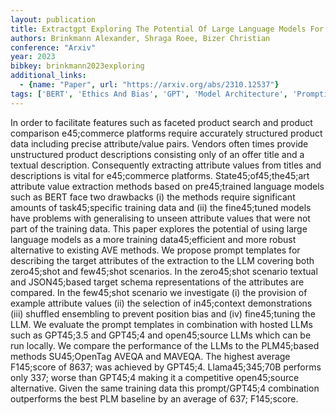 ```yaml
---
layout: publication
title: Extractgpt Exploring The Potential Of Large Language Models For Product Attribute Value Extraction
authors: Brinkmann Alexander, Shraga Roee, Bizer Christian
conference: "Arxiv"
year: 2023
bibkey: brinkmann2023exploring
additional_links:
  - {name: "Paper", url: "https://arxiv.org/abs/2310.12537"}
tags: ['BERT', 'Ethics And Bias', 'GPT', 'Model Architecture', 'Prompting', 'RAG', 'Tools', 'Training Techniques']
---
```

In order to facilitate features such as faceted product search and product comparison e45;commerce platforms require accurately structured product data including precise attribute/value pairs. Vendors often times provide unstructured product descriptions consisting only of an offer title and a textual description. Consequently extracting attribute values from titles and descriptions is vital for e45;commerce platforms. State45;of45;the45;art attribute value extraction methods based on pre45;trained language models such as BERT face two drawbacks (i) the methods require significant amounts of task45;specific training data and (ii) the fine45;tuned models have problems with generalising to unseen attribute values that were not part of the training data. This paper explores the potential of using large language models as a more training data45;efficient and more robust alternative to existing AVE methods. We propose prompt templates for describing the target attributes of the extraction to the LLM covering both zero45;shot and few45;shot scenarios. In the zero45;shot scenario textual and JSON45;based target schema representations of the attributes are compared. In the few45;shot scenario we investigate (i) the provision of example attribute values (ii) the selection of in45;context demonstrations (iii) shuffled ensembling to prevent position bias and (iv) fine45;tuning the LLM. We evaluate the prompt templates in combination with hosted LLMs such as GPT45;3.5 and GPT45;4 and open45;source LLMs which can be run locally. We compare the performance of the LLMs to the PLM45;based methods SU45;OpenTag AVEQA and MAVEQA. The highest average F145;score of 8637; was achieved by GPT45;4. Llama45;345;70B performs only 337; worse than GPT45;4 making it a competitive open45;source alternative. Given the same training data this prompt/GPT45;4 combination outperforms the best PLM baseline by an average of 637; F145;score.
